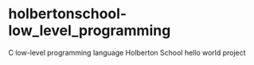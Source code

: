 # holbertonschool-low_level_programming
C low-level programming language Holberton School hello world project
